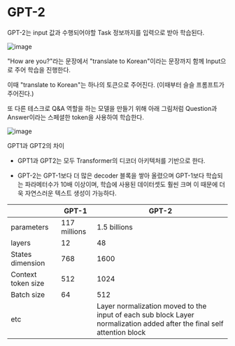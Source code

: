 # GPT-2

GPT-2는 input 값과 수행되어야할 Task 정보까지를 입력으로 받아 학습된다.

![image](https://github.com/DDoSMitigation/main/assets/129854575/3ee99a1d-aaab-4e30-ba01-6ca2c6927416)


"How are you?"라는 문장에서 "translate to Korean"이라는 문장까지 함께 Input으로 주어 학습을 진행한다. 

이때 "translate to Korean"는 하나의 토큰으로 주어진다. (이때부터 슬슬 프롬프트가 주어진다.)

또 다른 테스크로 Q&A 역할을 하는 모델을 만들기 위해 아래 그림처럼 Question과 Answer이라는 스페셜한 token을 사용하여 학습한다.

![image](https://github.com/DDoSMitigation/main/assets/129854575/335b3cba-8942-4247-81a2-1f58f1f0a66c)


GPT1과 GPT2의 차이

- GPT1과 GPT2는 모두 Transformer의 디코더 아키텍처를 기반으로 한다.

- GPT-2는 GPT-1보다 더 많은 decoder 블록을 쌓아 올렸으며 GPT-1보다 학습되는 파라메터수가 10배 이상이며, 학습에 사용된 데이터셋도 훨씬 크며 이 때문에 더욱 자연스러운 텍스트 생성이 가능하다.

|  | GPT-1 | GPT-2 |
| --- | --- | --- |
| parameters | 117 millions | 1.5 billions |
| layers | 12 | 48 |
| States dimension | 768 | 1600 |
| Context token size | 512 | 1024 |
| Batch size | 64 | 512 |
| etc |  | Layer normalization moved to the input of each sub block Layer normalization added after the final self attention block |
